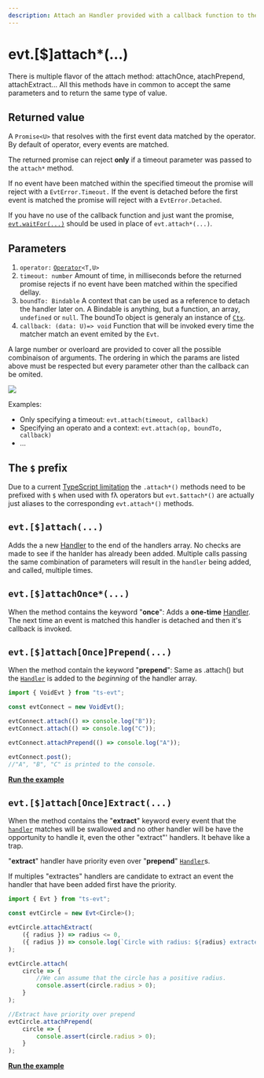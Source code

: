 ```yaml
---
description: Attach an Handler provided with a callback function to the Evt
---
```


# evt.\[$\]attach\*\(...\)

There is multiple flavor of the attach method: attachOnce, atachPrepend, attachExtract... All this methods have in common to accept the same parameters and to return the same type of value.

## Returned value

A `Promise<U>` that resolves with the first event data matched by the operator. By default of operator, every events are matched. 

The returned promise can reject **only** if a timeout parameter was passed to the `attach*` method.

 If no event have been matched within the specified timeout the promise will reject with a `EvtError.Timeout.` If the event is detached before the first event is matched the promise will reject with a `EvtError.Detached`.

If you have no use of the callback function and just want the promise, [`evt.waitFor(...)`](https://docs.ts-evt.dev/api-doc/evt#evt-waitfor)  should be used in place of `evt.attach*(...)`.

## Parameters

1. `operator:` [`Operator`](https://docs.ts-evt.dev/api-doc/operator)`<T,U>`
2. `timeout: number` Amount of time, in milliseconds before the returned promise rejects if no event have been matched within the specified dellay.
3. `boundTo: Bindable` A context that can be used as a reference to detach the handler later on. A Bindable is anything, but a function, an array, `undefined` or `null`. The boundTo object is generaly an instance of [`Ctx`](https://docs.ts-evt.dev/api-doc/ctx).
4. `callback: (data: U)=> void` Function that will be invoked every time the matcher match an event emited by the `Evt`.

A large number or overloard are provided to cover all the possible combinaison of arguments. The ordering in which the params are listed above must be respected but every parameter other than the callback can be omited.

![](https://user-images.githubusercontent.com/6702424/74090245-6c973a00-4aa9-11ea-8e48-90d49a0ed20b.png)

Examples:

* Only specifying a timeout: `evt.attach(timeout, callback)`
* Specifying an operato and a context: `evt.attach(op, boundTo, callback)`
* ...

## The `$` prefix

Due to a current [TypeScript limitation](https://github.com/microsoft/TypeScript/issues/36735) the `.attach*()` methods need to be prefixed with `$` when used with fλ operators but `evt.$attach*()` are actually just aliases to the corresponding `evt.attach*()` methods.

## **`evt.[$]attach(...)`**

Adds the a new [Handler](https://docs.ts-evt.dev/api/handler) to the end of the handlers array. No checks are made to see if the hanlder has already been added. Multiple calls passing the same combination of parameters will result in the `handler` being added, and called, multiple times.

## **`evt.[$]attachOnce*(...)`**

When the  method contains the keyword "**once**": Adds a **one-time** [Handler](https://docs.ts-evt.dev/api/handler). The next time an event is matched this handler is detached and then it's callback is invoked.

## `evt.[$]attach[Once]Prepend(...)`

When the method contain the keyword "**prepend**":  Same as .attach\(\) but the [`Handler`](https://docs.ts-evt.dev/api/handler) is added to the _beginning_ of the handler array. 

```typescript
import { VoidEvt } from "ts-evt";

const evtConnect = new VoidEvt();

evtConnect.attach(() => console.log("B"));
evtConnect.attach(() => console.log("C"));

evtConnect.attachPrepend(() => console.log("A"));

evtConnect.post();
//"A", "B", "C" is printed to the console.
```

[**Run the example**](https://stackblitz.com/edit/ts-evt-demo-prepend?embed=1&file=index.ts)

## **`evt.[$]attach[Once]Extract(...)`**

When the method contains the  "**extract**" keyword every event that the [`handler`](https://docs.ts-evt.dev/api/handler) matches will be swallowed and no other handler will be have the opportunity to handle it, even the other "extract"' handlers. It behave like a trap.

"**extract**" handler have priority even over "**prepend**" [`Handler`](https://docs.ts-evt.dev/api/handler)s. 

If multiples "extractes" handlers are candidate to extract an event the handler that have been added first have the priority. 

```typescript
import { Evt } from "ts-evt";

const evtCircle = new Evt<Circle>();

evtCircle.attachExtract(
    ({ radius }) => radius <= 0,
    ({ radius }) => console.log(`Circle with radius: ${radius} extracted`)
);

evtCircle.attach(
    circle => {
        //We can assume that the circle has a positive radius.
        console.assert(circle.radius > 0);
    }
);

//Extract have priority over prepend
evtCircle.attachPrepend(
    circle => {
        console.assert(circle.radius > 0);
    }
);
```

[**Run the example**](https://stackblitz.com/edit/ts-evt-demo-extract?embed=1&file=index.ts)

